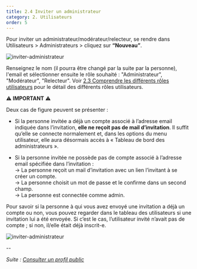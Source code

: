 ```yaml
---
title: 2.4 Inviter un administrateur
category: 2. Utilisateurs
order: 5
---
```


Pour inviter un administrateur/modérateur/relecteur, se rendre dans Utilisateurs > Administrateurs > cliquez sur **“Nouveau”**.

![inviter-administrateur]({{site.baseurl}}/uploads/2-4-1-inviter-admin.png)

Renseignez le nom (il pourra être changé par la suite par la personne), l'email et sélectionner ensuite le rôle souhaité : "Administrateur", "Modérateur", "Relecteur".
Voir [2.3 Comprendre les différents rôles utilisateurs]({{site.baseurl}}/2-utilisateurs/3-differents-role-utilisateurs/) pour le détail des différents rôles utilisateurs.


⚠️ **IMPORTANT** ⚠️

Deux cas de figure peuvent se présenter :

* Si la personne invitée a déjà un compte associé à l’adresse email indiquée dans l’invitation, **elle ne reçoit pas de mail d’invitation**. Il suffit qu’elle se connecte normalement et, dans les options du menu utilisateur, elle aura désormais accès à « Tableau de bord des administrateurs ».

* Si la personne invitée ne possède pas de compte associé à l’adresse email spécifiée dans l’invitation :<br/>
-> La personne reçoit un mail d’invitation avec un lien l’invitant à se créer un compte.<br/>
-> La personne choisit un mot de passe et le confirme dans un second champ.<br/>
-> La personne est connectée comme admin.<br/>

Pour savoir si la personne à qui vous avez envoyé une invitation a déjà un compte ou non, vous pouvez regarder dans le tableau des utilisateurs si une invitation lui a été envoyée. Si c’est le cas, l’utilisateur invité n’avait pas de compte ; si non, il/elle était déjà inscrit-e.

![inviter-administrateur]({{site.baseurl}}/uploads/2-4-2-inviter-admin.png)

--

*Suite : [Consulter un profil public]({{site.baseurl}}/2-utilisateurs/5-profil-public/)*
